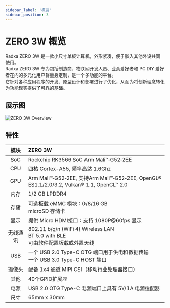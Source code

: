```yaml
---
sidebar_label: '概览'
sidebar_position: 3
---
```


# ZERO 3W 概览

Radxa ZERO 3W 是一款小尺寸单板计算机，外形紧凑，便于嵌入其他外设共同使用。   
Radxa ZERO 3W 专为包括制造商、物联网开发人员、业余爱好者和 PC DIY 爱好者在内的多元化用户群量身定制，是一个多功能的平台。  
它针对各种应用程序的开发、原型设计和部署进行了优化，从而为将创新理念转化为功能现实提供了可靠的基础。

## 展示图

![ZERO 3W Overview](/img/zero/zero3w/radxa_zero_3w.webp)

## 特性

|   模块   | ZERO 3W                                                                                   |
| :------: | :---------------------------------------------------------------------------------------- |
|   SoC    | Rockchip RK3566 SoC Arm Mali™‑G52‑2EE                                                     |
|   CPU    | 四核 Cortex-A55, 频率高达 1.6Ghz                                                          |
|   GPU    | Arm Mali™‑G52‑2EE, 支持Arm Mali™‑G52‑2EE, OpenGL® ES1.1/2.0/3.2, Vulkan® 1.1, OpenCL™ 2.0 |
|   内存   | 1/2 GB LPDDR4                                                                             |
|   存储   | 可选板载 eMMC 模块：0/8/16 GB<br/>microSD 存储卡                                          |
|   显示   | 提供 Micro HDMI接口：支持 1080P@60fps 显示                                                |
| 无线通讯 | 802.11 b/g/n (WiFi 4) Wireless LAN<br/>BT 5.0 with BLE  <br/>可由软件配置板载或外置天线   |
|   USB    | 一个 USB 2.0 Type-C OTG 端口用于供电和数据传输<br/>一个 USB 3.0 Type-C HOST 端口                      |
|  摄像头  | 配备 1x4 通道 MIPI CSI（移动行业处理器接口）                                              |
|   其他   | 40个GPIO扩展座                                                                            |
|   电源   | USB 2.0 OTG Type-C 电源端口上具有 5V/1A 电源适配器<br/>                                   |
|   尺寸   | 65mm x 30mm                                                                               |

